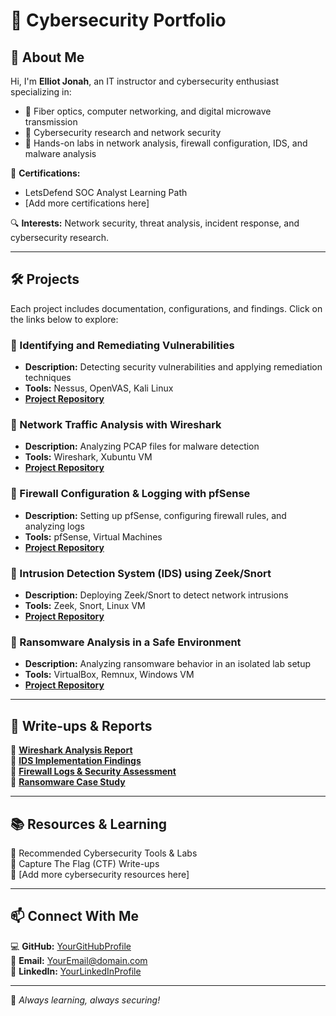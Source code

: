 # 🚀 Cybersecurity Portfolio

## 👋 About Me
Hi, I'm **Elliot Jonah**, an IT instructor and cybersecurity enthusiast specializing in:
- 🔹 Fiber optics, computer networking, and digital microwave transmission
- 🔹 Cybersecurity research and network security
- 🔹 Hands-on labs in network analysis, firewall configuration, IDS, and malware analysis

📜 **Certifications:**
- LetsDefend SOC Analyst Learning Path
- [Add more certifications here]

🔍 **Interests:** Network security, threat analysis, incident response, and cybersecurity research.

---

## 🛠 Projects
Each project includes documentation, configurations, and findings. Click on the links below to explore:

### 🔹 Identifying and Remediating Vulnerabilities
- **Description:** Detecting security vulnerabilities and applying remediation techniques
- **Tools:** Nessus, OpenVAS, Kali Linux
- **[Project Repository](#)**

### 🔹 Network Traffic Analysis with Wireshark
- **Description:** Analyzing PCAP files for malware detection
- **Tools:** Wireshark, Xubuntu VM
- **[Project Repository](#)**

### 🔹 Firewall Configuration & Logging with pfSense
- **Description:** Setting up pfSense, configuring firewall rules, and analyzing logs
- **Tools:** pfSense, Virtual Machines
- **[Project Repository](#)**

### 🔹 Intrusion Detection System (IDS) using Zeek/Snort
- **Description:** Deploying Zeek/Snort to detect network intrusions
- **Tools:** Zeek, Snort, Linux VM
- **[Project Repository](#)**

### 🔹 Ransomware Analysis in a Safe Environment
- **Description:** Analyzing ransomware behavior in an isolated lab setup
- **Tools:** VirtualBox, Remnux, Windows VM
- **[Project Repository](#)**

---

## 📄 Write-ups & Reports
🔹 **[Wireshark Analysis Report](#)**  
🔹 **[IDS Implementation Findings](#)**  
🔹 **[Firewall Logs & Security Assessment](#)**  
🔹 **[Ransomware Case Study](#)**  

---

## 📚 Resources & Learning
🔹 Recommended Cybersecurity Tools & Labs  
🔹 Capture The Flag (CTF) Write-ups  
🔹 [Add more cybersecurity resources here]

---

## 📫 Connect With Me
💻 **GitHub:** [YourGitHubProfile](#)  
📧 **Email:** [YourEmail@domain.com](#)  
🔗 **LinkedIn:** [YourLinkedInProfile](#)  

---

🚀 _Always learning, always securing!_
